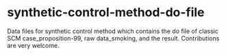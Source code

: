 # synthetic-control-method-do-file

Data files for synthetic control method which contains the do file of classic SCM case_proposition-99, raw data_smoking, and the result.
Contributions are very welcome.
